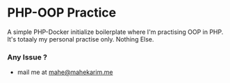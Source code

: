 # PHP-OOP Practice
A simple PHP-Docker initialize boilerplate where I'm practising OOP in PHP. <br>
It's totaaly my personal practise only. Nothing Else.

### Any Issue ? 
- mail me at mahe@mahekarim.me
